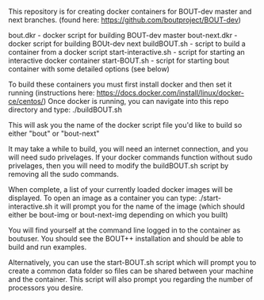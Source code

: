 This repository is for creating docker containers for BOUT-dev master and next branches. (found here: https://github.com/boutproject/BOUT-dev)

bout.dkr 				- docker script for building BOUT-dev master
bout-next.dkr  			- docker script for building BOUt-dev next
buildBOUT.sh			- script to build a container from a docker script
start-interactive.sh  	- script for starting an interactive docker container
start-BOUT.sh			- script for starting bout container with some detailed options (see below)


To build these containers you must first install docker and then set it running (instructions here: https://docs.docker.com/install/linux/docker-ce/centos/)
Once docker is running, you can navigate into this repo directory and type:
./buildBOUT.sh

This will ask you the name of the docker script file you'd like to build so either "bout" or "bout-next"

It may take a while to build, you will need an internet connection, and you will need sudo privelages.  If your docker commands
function without sudo privelages, then you will need to modify the buildBOUT.sh script by removing all the sudo commands.

When complete, a list of your currently loaded docker images will be displayed.  To open an image as a container you can type:
./start-interactive.sh
it will prompt you for the name of the image (which should either be bout-img or bout-next-img depending on which you built)

You will find yourself at the command line logged in to the container as boutuser.  You should see the BOUT++ installation and should be able to build
and run examples.

Alternatively, you can use the start-BOUT.sh script which will prompt you to create a common data folder so files can be shared between your machine and the container. This script
will also prompt you regarding the number of processors you desire.